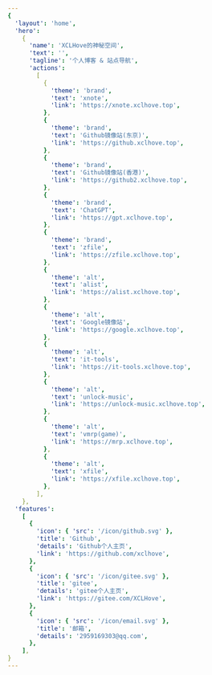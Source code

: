 ```yaml
---
{
  'layout': 'home',
  'hero':
    {
      'name': 'XCLHove的神秘空间',
      'text': '',
      'tagline': '个人博客 & 站点导航',
      'actions':
        [
          {
            'theme': 'brand',
            'text': 'xnote',
            'link': 'https://xnote.xclhove.top',
          },
          {
            'theme': 'brand',
            'text': 'Github镜像站(东京)',
            'link': 'https://github.xclhove.top',
          },
          {
            'theme': 'brand',
            'text': 'Github镜像站(香港)',
            'link': 'https://github2.xclhove.top',
          },
          {
            'theme': 'brand',
            'text': 'ChatGPT',
            'link': 'https://gpt.xclhove.top',
          },
          {
            'theme': 'brand',
            'text': 'zfile',
            'link': 'https://zfile.xclhove.top',
          },
          {
            'theme': 'alt',
            'text': 'alist',
            'link': 'https://alist.xclhove.top',
          },
          {
            'theme': 'alt',
            'text': 'Google镜像站',
            'link': 'https://google.xclhove.top',
          },
          {
            'theme': 'alt',
            'text': 'it-tools',
            'link': 'https://it-tools.xclhove.top',
          },
          {
            'theme': 'alt',
            'text': 'unlock-music',
            'link': 'https://unlock-music.xclhove.top',
          },
          {
            'theme': 'alt',
            'text': 'vmrp(game)',
            'link': 'https://mrp.xclhove.top',
          },
          {
            'theme': 'alt',
            'text': 'xfile',
            'link': 'https://xfile.xclhove.top',
          },
        ],
    },
  'features':
    [
      {
        'icon': { 'src': '/icon/github.svg' },
        'title': 'Github',
        'details': 'Github个人主页',
        'link': 'https://github.com/xclhove',
      },
      {
        'icon': { 'src': '/icon/gitee.svg' },
        'title': 'gitee',
        'details': 'gitee个人主页',
        'link': 'https://gitee.com/XCLHove',
      },
      {
        'icon': { 'src': '/icon/email.svg' },
        'title': '邮箱',
        'details': '2959169303@qq.com',
      },
    ],
}
---
```


<style>
@import "../css/color.css";

:root {
    --vp-home-hero-name-color: transparent;
    --vp-home-hero-name-background: -webkit-linear-gradient(120deg, var(--color-vue), var(--color-primary));
}
</style>
